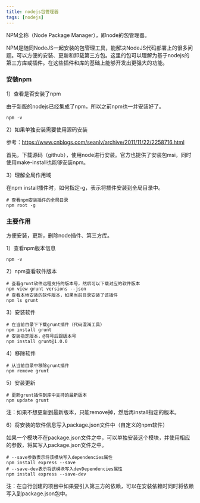 ```yaml
---
title: nodejs包管理器
tags: [nodejs]
---
```


NPM全称（Node Package Manager），即node的包管理器。

NPM是随同NodeJS一起安装的包管理工具，能解决NodeJS代码部署上的很多问题。可以方便的安装、更新和卸载第三方包。这里的包可以理解为基于nodejs的第三方库或插件。在这些插件和库的基础上能够开发出更强大的功能。

### 安装npm

1）查看是否安装了npm

由于新版的nodejs已经集成了npm，所以之前npm也一并安装好了。

```
npm -v
```

2）如果单独安装需要使用源码安装

参考：https://www.cnblogs.com/seanlv/archive/2011/11/22/2258716.html

首先，下载源码（github），使用node进行安装。官方也提供了安装包msi，同时使用make-install也能够安装npm。

3）理解全局作用域

在npm install插件时，如何指定-g，表示将插件安装到全局目录中。

```
# 查看npm安装插件的全局目录
npm root -g
```

### 主要作用

方便安装，更新，删除node插件、第三方库。

1）查看npm版本信息

```
npm -v
```

2）npm查看软件版本

```
# 查看grunt软件远程支持的版本号，然后可以下载对应的软件版本
npm view grunt versions --json
# 查看本地安装的软件版本，如果当前目录安装了该插件
npm ls grunt
```

3）安装软件

```
# 在当前目录下下载grunt插件（代码混淆工具）
npm install grunt
# 安装指定版本，@符号后跟版本号
npm install grunt@1.0.0
```

4）移除软件

```
# 从当前目录中移除grunt插件
npm remove grunt
```

5）安装更新

```
# 更新grunt插件到库中支持的最新版本
npm update grunt
```

注：如果不想更新到最新版本，只能remove掉，然后再install指定的版本。

6）将安装的软件信息写入package.json文件中（自定义的npm软件）

如果一个模块不在package.json文件之中，可以单独安装这个模块，并使用相应的参数，将其写入package.json文件之中。

```
# --save参数表示将该模块写入dependencies属性
npm install express --save
# --save-dev表示将该模块写入devDependencies属性
npm install express --save-dev

```

注：在自行创建的项目中如果要引入第三方的依赖，可以在安装依赖时同时将依赖写入到package.json包中。